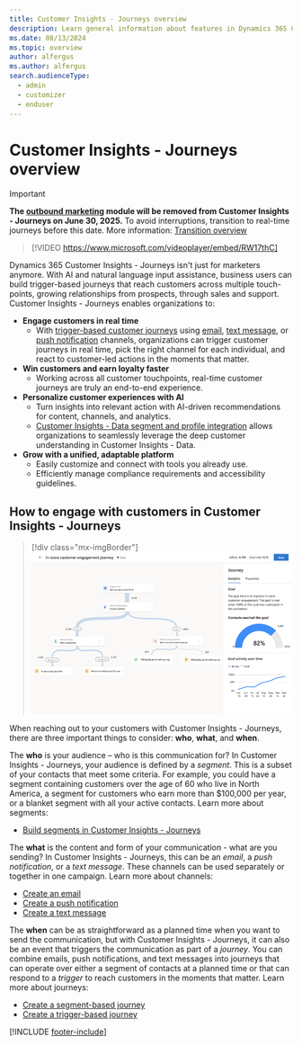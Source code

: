 ```yaml
---
title: Customer Insights - Journeys overview
description: Learn general information about features in Dynamics 365 Customer Insights - Journeys.
ms.date: 08/13/2024
ms.topic: overview
author: alfergus
ms.author: alfergus
search.audienceType: 
  - admin
  - customizer
  - enduser
---
```


# Customer Insights - Journeys overview

> [!IMPORTANT]
> **The [outbound marketing](user-guide.md) module will be removed from Customer Insights - Journeys on June 30, 2025.** To avoid interruptions, transition to real-time journeys before this date. More information: [Transition overview](transition-overview.md)

> [!VIDEO https://www.microsoft.com/videoplayer/embed/RW17thC]

Dynamics 365 Customer Insights - Journeys isn't just for marketers anymore. With AI and natural language input assistance, business users can build trigger-based journeys that reach customers across multiple touch-points, growing relationships from prospects, through sales and support. Customer Insights - Journeys enables organizations to:

- **Engage customers in real time**
    - With [trigger-based customer journeys](real-time-marketing-trigger-based-journey.md) using [email](real-time-marketing-email.md), [text message](real-time-marketing-outbound-text-messaging.md), or [push notification](push-messages.md) channels, organizations can trigger customer journeys in real time, pick the right channel for each individual, and react to customer-led actions in the moments that matter.
- **Win customers and earn loyalty faster**
    - Working across all customer touchpoints, real-time customer journeys are truly an end-to-end experience.
- **Personalize customer experiences with AI**
    - Turn insights into relevant action with AI-driven recommendations for content, channels, and analytics. 
    - [Customer Insights - Data segment and profile integration](real-time-marketing-ci-profile.md) allows organizations to seamlessly leverage the deep customer understanding in Customer Insights - Data.
- **Grow with a unified, adaptable platform**
    - Easily customize and connect with tools you already use.
    - Efficiently manage compliance requirements and accessibility guidelines.

## How to engage with customers in Customer Insights - Journeys

> [!div class="mx-imgBorder"]
> ![Screenshot of a Customer Insights - Journeys trigger-based journey.](media/overview-live-journey.png "Screenshot of a Customer Insights - Journeys trigger-based journey")

When reaching out to your customers with Customer Insights - Journeys, there are three important things to consider: **who**, **what**, and **when**.

The **who** is your audience – who is this communication for? In Customer Insights - Journeys, your audience is defined by a *segment*. This is a subset of your contacts that meet some criteria. For example, you could have a segment containing customers over the age of 60 who live in North America, a segment for customers who earn more than $100,000 per year, or a blanket segment with all your active contacts. Learn more about segments:

- [Build segments in Customer Insights - Journeys](real-time-marketing-build-segments.md)

The **what** is the content and form of your communication - what are you sending? In Customer Insights - Journeys, this can be an *email*, a *push notification*, or a *text message*. These channels can be used separately or together in one campaign. Learn more about channels:

- [Create an email](real-time-marketing-email.md)
- [Create a push notification](push-messages.md)
- [Create a text message](real-time-marketing-outbound-text-messaging.md)

The **when** can be as straightforward as a planned time when you want to send the communication, but with Customer Insights - Journeys, it can also be an event that triggers the communication as part of a *journey*. You can combine emails, push notifications, and text messages into journeys that can operate over either a segment of contacts at a planned time or that can respond to a *trigger* to reach customers in the moments that matter. Learn more about journeys:

- [Create a segment-based journey](real-time-marketing-segment-based-journey.md)
- [Create a trigger-based journey](real-time-marketing-trigger-based-journey.md)

[!INCLUDE [footer-include](./includes/footer-banner.md)]
